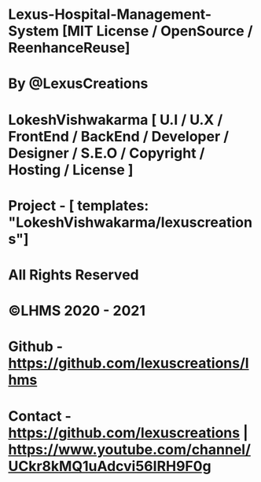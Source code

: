 # Lexus-Hospital-Management-System [MIT License / OpenSource / ReenhanceReuse]
# By @LexusCreations
# LokeshVishwakarma [ U.I / U.X / FrontEnd / BackEnd / Developer / Designer / S.E.O / Copyright / Hosting / License ]
# Project - [ templates: "LokeshVishwakarma/lexuscreations"]
# All Rights Reserved
# ©LHMS 2020 - 2021
# Github - https://github.com/lexuscreations/lhms
# Contact - https://github.com/lexuscreations | https://www.youtube.com/channel/UCkr8kMQ1uAdcvi56IRH9F0g
